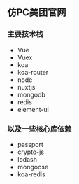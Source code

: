 ## 仿PC美团官网

### 主要技术栈
- Vue
- Vuex 
- koa
- koa-router
- node
- nuxtjs
- mongodb
- redis
- element-ui

### 以及一些核心库依赖
- passport
- crypto-js
- lodash
- mongoose
- koa-redis